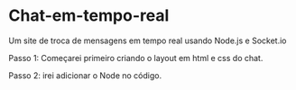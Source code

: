 # Chat-em-tempo-real
Um site de troca de mensagens em tempo real usando Node.js e Socket.io

Passo 1: Começarei primeiro criando o layout em html e css do chat.

Passo 2: irei adicionar o Node no código.